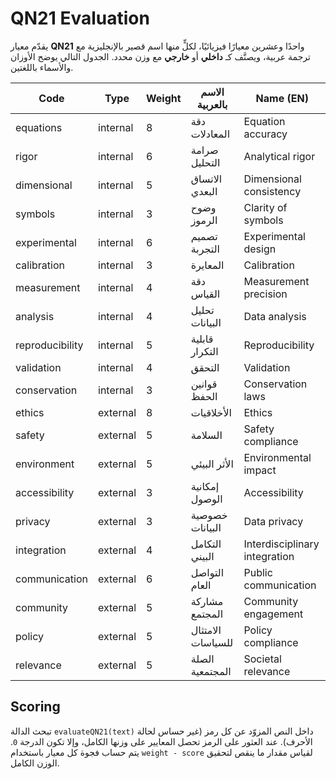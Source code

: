 # QN21 Evaluation

يقدّم معيار **QN21** واحدًا وعشرين معيارًا فيزيائيًا، لكلٍّ منها اسم قصير
بالإنجليزية مع ترجمة عربية، ويصنَّف كـ **داخلي** أو **خارجي** مع وزن محدد.
الجدول التالي يوضح الأوزان والأسماء باللغتين.

| Code | Type | Weight | الاسم بالعربية | Name (EN) |
| ---- | ---- | ------ | -------------- | --------- |
| equations | internal | 8 | دقة المعادلات | Equation accuracy |
| rigor | internal | 6 | صرامة التحليل | Analytical rigor |
| dimensional | internal | 5 | الاتساق البعدي | Dimensional consistency |
| symbols | internal | 3 | وضوح الرموز | Clarity of symbols |
| experimental | internal | 6 | تصميم التجربة | Experimental design |
| calibration | internal | 3 | المعايرة | Calibration |
| measurement | internal | 4 | دقة القياس | Measurement precision |
| analysis | internal | 4 | تحليل البيانات | Data analysis |
| reproducibility | internal | 5 | قابلية التكرار | Reproducibility |
| validation | internal | 4 | التحقق | Validation |
| conservation | internal | 3 | قوانين الحفظ | Conservation laws |
| ethics | external | 8 | الأخلاقيات | Ethics |
| safety | external | 5 | السلامة | Safety compliance |
| environment | external | 5 | الأثر البيئي | Environmental impact |
| accessibility | external | 3 | إمكانية الوصول | Accessibility |
| privacy | external | 3 | خصوصية البيانات | Data privacy |
| integration | external | 4 | التكامل البيني | Interdisciplinary integration |
| communication | external | 6 | التواصل العام | Public communication |
| community | external | 5 | مشاركة المجتمع | Community engagement |
| policy | external | 5 | الامتثال للسياسات | Policy compliance |
| relevance | external | 5 | الصلة المجتمعية | Societal relevance |

## Scoring

تبحث الدالة `evaluateQN21(text)` داخل النص المزوّد عن كل رمز (غير حساس
لحالة الأحرف). عند العثور على الرمز تحصل المعايير على وزنها الكامل، وإلا تكون
الدرجة `0`. يتم حساب فجوة كل معيار باستخدام `weight - score` لقياس مقدار ما
ينقص لتحقيق الوزن الكامل.

